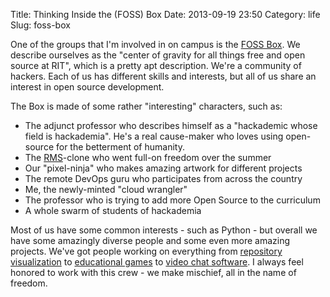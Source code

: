 Title: Thinking Inside the (FOSS) Box
Date: 2013-09-19 23:50
Category: life
Slug: foss-box

One of the groups that I'm involved in on campus is the [FOSS Box](http://foss.rit.edu).
We describe ourselves as the "center of gravity for all things free and open source at RIT", which is a pretty apt description.
We're a community of hackers.
Each of us has different skills and interests, but all of us share an interest in open source development.

The Box is made of some rather "interesting" characters, such as:

* The adjunct professor who describes himself as a "hackademic whose field is hackademia".
  He's a real cause-maker who loves using open-source for the betterment of humanity.
* The [RMS](http://stallman.org "Richard Stallman")-clone who went full-on freedom over the summer
* Our "pixel-ninja" who makes amazing artwork for different projects
* The remote DevOps guru who participates from across the country
* Me, the newly-minted "cloud wrangler"
* The professor who is trying to add more Open Source to the curriculum
* A whole swarm of students of hackademia

Most of us have some common interests - such as Python - but overall we have some amazingly diverse people and some even more amazing projects.
We've got people working on everything from [repository visualization][Gourciferous] to [educational games][SkyTime] to [video chat software][Open Video Chat].
I always feel honored to work with this crew - we make mischief, all in the name of freedom.

[Gourciferous]: https://github.com/FOSSRIT/gourciferous
[SkyTime]: http://github.com/FOSSRIT/SkyTime
[Open Video Chat]: https://github.com/FOSSRIT/Open-Video-chat
